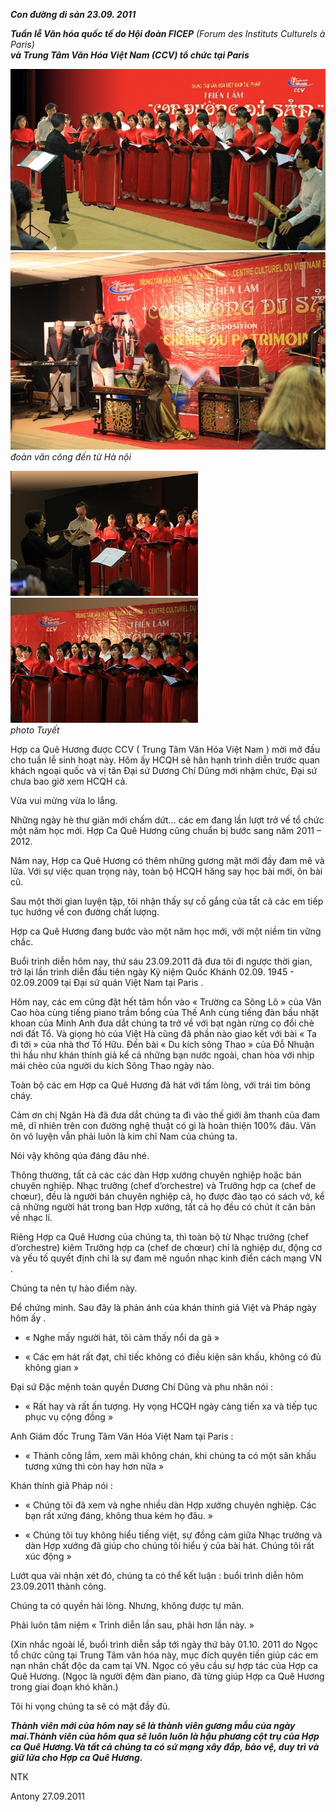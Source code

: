 <!--
title: Hội đoàn FICEP & CCV tổ chức tuần lễ văn hóa tại Paris 23.09. 2011
author: Nguyễn Tích Kỳ
status: completed
-->

***Con đường di sản 23.09. 2011***


***Tuần lễ Văn hóa quốc tế do Hội đoàn FICEP*** *(Forum des Instituts Culturels à Paris)*    
***và Trung Tâm Văn Hóa Việt Nam (CCV) tổ chức tại Paris*** 

 ![](1.jpg)  ![](2.jpg)  
*đoàn văn công đến từ Hà nội*  
 
![](3.jpg)  ![](4.jpg)  
*photo Tuyết*  

Hợp ca Quê Hương được CCV ( Trung Tâm Văn Hóa Việt Nam ) mời mở đầu cho tuần lễ sinh hoạt này. Hôm ấy HCQH sẽ hân hạnh trình diễn trước quan khách ngoại quốc và vị tân Đại sứ Dương Chí Dũng mới nhậm chức,  Đại sứ chưa bao giờ xem HCQH cả.  

Vừa vui mừng vừa lo lắng.

Những ngày hè thư giãn mới chấm dứt… các em đang lần lượt trở vế tổ chức  một năm học mới.   Hợp Ca Quê Hương cũng chuẩn bị bước sang năm  2011 – 2012. 

Năm nay, Hợp ca Quê Hương có thêm những gương mặt mới đầy đam mê và lửa. Với sự việc quan trọng này, toàn bộ HCQH hăng say học bài mới, ôn bài cũ.

Sau một thời gian luyện tập, tôi nhận thấy sự cố gắng của  tất cả các em tiếp tục hướng về con đường chất lượng.


Hợp ca Quê Hương đang bước vào một năm học mới, với một niềm tin vững chắc.

Buổi trình diễn hôm nay, thứ sáu 23.09.2011 đã đưa tôi đi ngược thời gian, trở lại lần trình diễn đầu tiên ngày Kỷ niệm  Quốc Khánh 02.09. 1945  -  02.09.2009  tại Đại sứ quán Việt Nam tại Paris .

Hôm nay, các em cũng đặt hết tâm hồn vào « Trường ca Sông Lô » của Văn Cao hòa cùng tiếng piano trầm bổng của Thế Anh cùng tiếng đàn bầu nhặt khoan của Minh Anh đưa dắt chúng ta trở về với bạt ngàn rừng cọ đồi chè nơi đất Tổ. Và giọng hò của Việt Hà cũng đã phần nào giao kết với bài « Ta đi tới » của nhà thơ Tố Hữu. Đến bài « Du kích sông Thao » của Đỗ Nhuận thì hầu như khán thính giả kể cả những bạn nước ngoài,  chan hòa với nhịp mái chèo của người du kích Sông Thao ngày nào.


Toàn bộ các em Hợp ca Quê Hương đã hát với tấm lòng, với trái tim bỏng cháy.

Cảm ơn chị Ngân Hà đã đưa dắt chúng ta đi vào thế giới âm thanh của đam mê, dĩ nhiên trên con đường nghệ thuật có gì là hoàn thiện 100% đâu. Văn ôn võ luyện vẫn phải luôn là kim chỉ Nam của chúng ta.

Nói vậy không qúa đáng đâu nhé.

Thông thường, tất cả các các dàn Hợp xướng chuyên nghiệp hoặc bán chuyên nghiệp. Nhạc trưởng (chef d’orchestre) và Trưởng hợp ca (chef de chœur), đều là người  bán chuyên nghiệp cả,  họ được đào tạo có sách vở, kể cả những người hát trong ban Hợp xướng, tất cả họ đều có chút ít căn bản về nhạc lí.

Riêng Hợp ca Quê Hương của chúng ta, thì toàn bộ từ Nhạc trưởng (chef d’orchestre) kiêm Trưởng hợp ca (chef de chœur) chỉ là nghiệp dư, động cơ và yếu tố quyết định chỉ là sự đam mê nguồn nhạc kinh điển cách mạng VN .

Chúng ta nên tự hào điểm này.

Để chứng minh. Sau đây là phản ánh của khán thính giả Việt và Pháp ngày hôm ấy .

-   « Nghe mấy người hát, tôi cảm thấy nổi da gà »

-   « Các em hát rất đạt, chỉ tiếc không có điều kiện sân khấu, không có đủ không gian »

Đại sứ Đặc mệnh toàn quyền Dương Chí Dũng và phu nhân nói :

-   « Rất hay và rất ấn tượng. Hy vọng HCQH ngày càng tiến xa và tiếp tục phục vụ cộng đồng »

Anh Giám đốc Trung Tâm Văn Hóa Việt Nam tại Paris :

-   « Thành công lắm, xem mãi không chán, khi chúng ta có một sân khấu tương xứng thì còn hay hơn nữa »

Khán thính giả Pháp nói :

-   « Chúng tôi đã xem và nghe nhiều dàn Hợp xướng chuyên nghiệp. Các bạn rất xứng đáng, không thua kém họ đâu. »

-   « Chúng tôi tuy không hiểu tiếng việt, sự đồng cảm giữa Nhạc trưởng và dàn Hợp xướng đã giúp cho chúng tôi hiểu ý của bài hát. Chúng tôi rất xúc động »

Lướt qua vài nhận xét đó, chúng ta có thể kết luận : buổi trình diễn hôm 23.09.2011  thành công.

Chúng ta có quyền hài lòng. Nhưng, không được tự mãn.

Phải luôn tâm niệm « Trình diễn lần sau, phải hơn lần này. »

(Xin nhắc ngoài lề, buổi trình diễn sắp tới ngày thứ bảy 01.10. 2011 do Ngọc tổ chức cũng tại Trung Tâm văn hóa này, mục đích quyên tiền giúp các em nạn nhân chất độc da cam tại VN. Ngọc có yêu cầu sự hợp tác của Hợp ca Quê Hương. (Ngọc là người đệm đàn piano, đã từng giúp Hợp ca Quê Hương trong giai đoạn khó khăn.)

Tôi hi vọng chúng ta sẽ có mặt đầy đủ.

***Thành viên mới của hôm nay sẽ là thành viên gương mẫu của ngày mai.Thành viên của hôm qua sẽ luôn luôn là hậu phương cột trụ của Hợp ca Quê Hương.Và tất cả chúng ta có sứ mạng xây đắp, bảo vệ, duy trì và giữ lửa cho Hợp ca Quê Hương.***

NTK

Antony 27.09.2011
